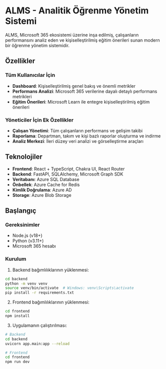 # ALMS - Analitik Öğrenme Yönetim Sistemi

ALMS, Microsoft 365 ekosistemi üzerine inşa edilmiş, çalışanların performansını analiz eden ve kişiselleştirilmiş eğitim önerileri sunan modern bir öğrenme yönetim sistemidir.

## Özellikler

### Tüm Kullanıcılar İçin
- **Dashboard**: Kişiselleştirilmiş genel bakış ve önemli metrikler
- **Performans Analizi**: Microsoft 365 verilerine dayalı detaylı performans metrikleri
- **Eğitim Önerileri**: Microsoft Learn ile entegre kişiselleştirilmiş eğitim önerileri

### Yöneticiler İçin Ek Özellikler
- **Çalışan Yönetimi**: Tüm çalışanların performans ve gelişim takibi
- **Raporlama**: Departman, takım ve kişi bazlı raporlar oluşturma ve indirme
- **Analiz Merkezi**: İleri düzey veri analizi ve görselleştirme araçları

## Teknolojiler

- **Frontend**: React + TypeScript, Chakra UI, React Router
- **Backend**: FastAPI, SQLAlchemy, Microsoft Graph SDK
- **Veritabanı**: Azure SQL Database
- **Önbellek**: Azure Cache for Redis
- **Kimlik Doğrulama**: Azure AD
- **Storage**: Azure Blob Storage

## Başlangıç

### Gereksinimler
- Node.js (v18+)
- Python (v3.11+)
- Microsoft 365 hesabı

### Kurulum

1. Backend bağımlılıklarının yüklenmesi:
```bash
cd backend
python -m venv venv
source venv/bin/activate  # Windows: venv\Scripts\activate
pip install -r requirements.txt
```

2. Frontend bağımlılıklarının yüklenmesi:
```bash
cd frontend
npm install
```

3. Uygulamanın çalıştırılması:
```bash
# Backend
cd backend
uvicorn app.main:app --reload

# Frontend
cd frontend
npm run dev
``` 